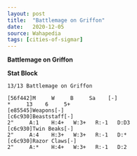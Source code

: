 ```yaml
---
layout: post
title:  "Battlemage on Griffon"
date:   2020-12-05
source: Wahapedia
tags: [cities-of-sigmar]
---
```


**Battlemage on Griffon**

**Stat Block**
```
13/13 Battlemage on Griffon
```

```
[56f442]M     W     B     Sa    [-]
*     13    6     5+    
[e85545]Weapons[-]
[c6c930]Beaststaff[-]
2"     A:1    H:4+   W:3+   R:-1   D:D3  
[c6c930]Twin Beaks[-]
2"     A:4    H:3+   W:3+   R:-1   D:*   
[c6c930]Razor Claws[-]
2"     A:*    H:4+   W:3+   R:-1   D:2   
```


